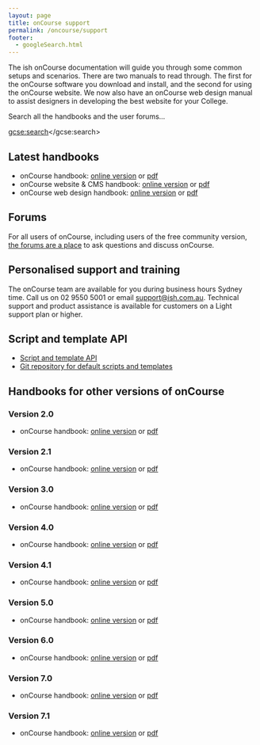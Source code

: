 ```yaml
---
layout: page
title: onCourse support
permalink: /oncourse/support
footer:
  - googleSearch.html
---
```


The ish onCourse documentation will guide you through some common setups and scenarios. There are two manuals to read through. The first for the onCourse software you download and install, and the second for using the onCourse website. We now also have an onCourse web design manual to assist designers in developing the best website for your College. 

Search all the handbooks and the user forums...

<gcse:search></gcse:search>

## Latest handbooks

* onCourse handbook: [online version](/s/onCourse/doc/latest/manual/) or [pdf](/s/onCourse/doc/latest/manual/manual.pdf)
* onCourse website & CMS handbook: [online version](/s/onCourse/doc/web/) or [pdf](/s/onCourse/doc/web/web.pdf)
* onCourse web design handbook: [online version](/s/onCourse/doc/design/) or [pdf](/s/onCourse/doc/design/design.pdf)

## Forums

For all users of onCourse, including users of the free community version, [the forums are a place](http://forums.ish.com.au) to ask questions and discuss onCourse.

## Personalised support and training

The onCourse team are available for you during business hours Sydney time. Call us on 02 9550 5001 or email support@ish.com.au. Technical support and product assistance is available for customers on a Light support plan or higher.

## Script and template API

* [Script and template API](/s/onCourse/doc/latest/api/)
* [Git repository for default scripts and templates](https://github.com/ari/oncourse-scripts)


## Handbooks for other versions of onCourse

### Version 2.0

* onCourse handbook: [online version](/s/onCourse/doc/2.0/manual/) or [pdf](/s/onCourse/doc/2.0/manual/manual.pdf)

### Version 2.1

* onCourse handbook: [online version](/s/onCourse/doc/2.1/manual/) or [pdf](/s/onCourse/doc/2.1/manual/manual.pdf)

### Version 3.0

* onCourse handbook: [online version](/s/onCourse/doc/3.0/manual/) or [pdf](/s/onCourse/doc/3.0/manual/manual.pdf)

### Version 4.0

* onCourse handbook: [online version](/s/onCourse/doc/4.0/manual/) or [pdf](/s/onCourse/doc/4.0/manual/manual.pdf)

### Version 4.1

* onCourse handbook: [online version](/s/onCourse/doc/4.1/manual/) or [pdf](/s/onCourse/doc/4.1/manual/manual.pdf)

### Version 5.0

* onCourse handbook: [online version](/s/onCourse/doc/5.0/manual/) or [pdf](/s/onCourse/doc/5.0/manual/manual.pdf)

### Version 6.0

* onCourse handbook: [online version](/s/onCourse/doc/6.0/manual/) or [pdf](/s/onCourse/doc/6.0/manual/manual.pdf)

### Version 7.0

* onCourse handbook: [online version](/s/onCourse/doc/7.0/manual/) or [pdf](/s/onCourse/doc/7.0/manual/manual.pdf)

### Version 7.1

* onCourse handbook: [online version](/s/onCourse/doc/7.1/manual/) or [pdf](/s/onCourse/doc/7.1/manual/manual.pdf)